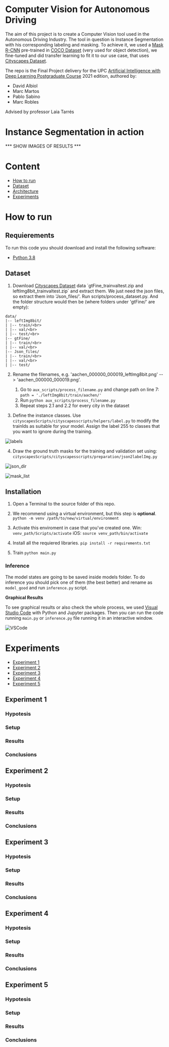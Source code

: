 # Computer Vision for Autonomous Driving

The aim of this project is to create a Computer Vision tool used in the Autonomous Driving Industry. The tool in question is Instance Segmentation with his corresponding labeling and masking. To achieve it, we used a [Mask R-CNN]([https://arxiv.org/abs/1703.06870](https://arxiv.org/abs/1703.06870)) pre-trained in [COCO Dataset](https://cocodataset.org) (very used for object detection), we fine-tuned and did transfer learning to fit it to our use case, that uses [Cityscapes Dataset]([https://www.cityscapes-dataset.com/](https://www.cityscapes-dataset.com/)).

The repo is the Final Project delivery for the UPC [Artificial Intelligence with Deep Learning Postgraduate Course](https://www.talent.upc.edu/ing/estudis/formacio/curs/310401/postgraduate-course-artificial-intelligence-deep-learning/) 2021 edition, authored by:
- David Albiol
- Marc Martos
- Pablo Sabino
- Marc Robles

Advised by professor Laia Tarrés 

# Instance Segmentation in action

*** SHOW IMAGES OF RESULTS ***
  
# Content

- [How to run](#How-to-run)
- [Dataset](#Dataset)
- [Architecture](#Architecture)
- [Experiments](#Experiments)

# How to run

## Requierements

To run this code you should download and install the following software:
- [Python 3.8]([https://www.python.org/downloads/release/python-380/](https://www.python.org/downloads/release/python-380/))


## Dataset

1.  Download [Cityscapes Dataset]([https://www.cityscapes-dataset.com/](https://www.cityscapes-dataset.com/)) data `gtFine_trainvaltest.zip and leftImg8bit_trainvaltest.zip` and extract them.
We just need the json files, so extract them into 'Json_files/'. Run scripts/process_dataset.py.
And the folder structure would then be (where folders under 'gtFine/' are empty):
```
data/
|-- leftImg8bit/
| |-- train/<br>
| |-- val/<br>
| |-- test/<br>
|-- gtFine/
| |-- train/<br>
| |-- val/<br>
|-- Json_files/
| |-- train/<br>
| |-- val/<br>
| |-- test/
```

2. Rename the filenames, e.g. 'aachen_000000_000019_leftImg8bit.png' --> 'aachen_000000_000019.png'. 
    1. Go to `aux_scripts/process_filename.py` and change path on line 7:
`path = './leftImg8bit/train/aachen/'`
    2. Run `python aux_scripts/process_filename.py`
    3. Repeat steps 2.1 and 2.2 for every city in the dataset

3. Define the instance classes. Use `cityscapesScripts/cityscapesscripts/helpers/label.py` to modify the trainIds as suitable for your model. Assign the label 255 to classes that you want to ignore during the training.

![labels](https://github.com/MarcKami/aidl-team6-project/blob/master/docs/img/Labels.PNG)

4. Draw the ground truth masks for the training and validation set using:
`cityscapesScripts/cityscapesscripts/preparation/json2labelImg.py`  

![json_dir](https://github.com/MarcKami/aidl-team6-project/blob/master/docs/img/JsonDir.PNG)

![mask_list](https://github.com/MarcKami/aidl-team6-project/blob/master/docs/img/MaskList.PNG)

## Installation

1. Open a Terminal to the source folder of this repo.

2. We recommend using a virtual environment, but this step is **optional**.
`python -m venv /path/to/new/virtual/environment`

3. Activate this enviroment in case that you've created one.
Win: `venv_path/Scripts/activate`
iOS: `source venv_path/bin/activate`
4. Install all the requiered libraries.
`pip install -r requirements.txt`
5. Train
`python main.py`  

### Inference
The model states are going to be saved inside models folder. To do inference you should pick one of them (the best better) and rename as `model_good` and run `inference.py` script.

**Graphical Results**

To see graphical results or also check the whole process, we used [Visual Studio Code](https://code.visualstudio.com/download) with Python and Jupyter packages. Then you can run the code running `main.py` or `inference.py` file running it in an interactive window.

![VSCode](https://github.com/MarcKami/aidl-team6-project/blob/master/docs/img/VSCode.PNG)

# Experiments
- [Experiment 1](#Experiment-1)
- [Experiment 2](#Experiment-2)
- [Experiment 3](#Experiment-3)
- [Experiment 4](#Experiment-4)
- [Experiment 5](#Experiment-5)
## Experiment 1
### Hypotesis
### Setup
### Results
### Conclusions
## Experiment 2
### Hypotesis
### Setup
### Results
### Conclusions
## Experiment 3
### Hypotesis
### Setup
### Results
### Conclusions
## Experiment 4
### Hypotesis
### Setup
### Results
### Conclusions
## Experiment 5
### Hypotesis
### Setup
### Results
### Conclusions
